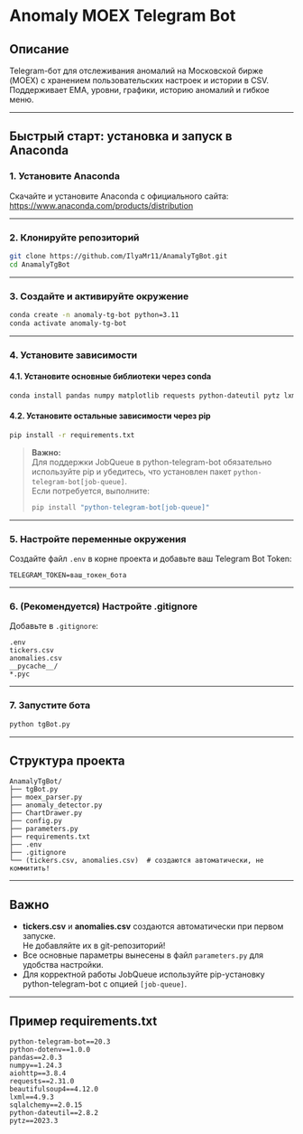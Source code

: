 # Anomaly MOEX Telegram Bot

## Описание

Telegram-бот для отслеживания аномалий на Московской бирже (MOEX) с хранением пользовательских настроек и истории в CSV. Поддерживает EMA, уровни, графики, историю аномалий и гибкое меню.

---

## Быстрый старт: установка и запуск в Anaconda

### 1. Установите Anaconda
Скачайте и установите Anaconda с официального сайта:  
https://www.anaconda.com/products/distribution

---

### 2. Клонируйте репозиторий

```bash
git clone https://github.com/IlyaMr11/AnamalyTgBot.git
cd AnamalyTgBot
```

---

### 3. Создайте и активируйте окружение

```bash
conda create -n anomaly-tg-bot python=3.11
conda activate anomaly-tg-bot
```

---

### 4. Установите зависимости

#### 4.1. Установите основные библиотеки через conda

```bash
conda install pandas numpy matplotlib requests python-dateutil pytz lxml
```

#### 4.2. Установите остальные зависимости через pip

```bash
pip install -r requirements.txt
```
> **Важно:**  
> Для поддержки JobQueue в python-telegram-bot обязательно используйте pip и убедитесь, что установлен пакет `python-telegram-bot[job-queue]`.  
> Если потребуется, выполните:
> ```bash
> pip install "python-telegram-bot[job-queue]"
> ```

---

### 5. Настройте переменные окружения

Создайте файл `.env` в корне проекта и добавьте ваш Telegram Bot Token:

```
TELEGRAM_TOKEN=ваш_токен_бота
```

---

### 6. (Рекомендуется) Настройте .gitignore

Добавьте в `.gitignore`:

```
.env
tickers.csv
anomalies.csv
__pycache__/
*.pyc
```

---

### 7. Запустите бота

```bash
python tgBot.py
```

---

## Структура проекта

```
AnamalyTgBot/
├── tgBot.py
├── moex_parser.py
├── anomaly_detector.py
├── ChartDrawer.py
├── config.py
├── parameters.py
├── requirements.txt
├── .env
├── .gitignore
└── (tickers.csv, anomalies.csv)  # создаются автоматически, не коммитить!
```

---

## Важно

- **tickers.csv** и **anomalies.csv** создаются автоматически при первом запуске.  
  Не добавляйте их в git-репозиторий!
- Все основные параметры вынесены в файл `parameters.py` для удобства настройки.
- Для корректной работы JobQueue используйте pip-установку python-telegram-bot с опцией `[job-queue]`.

---

## Пример requirements.txt

```
python-telegram-bot==20.3
python-dotenv==1.0.0
pandas==2.0.3
numpy==1.24.3
aiohttp==3.8.4
requests==2.31.0
beautifulsoup4==4.12.0
lxml==4.9.3
sqlalchemy==2.0.15
python-dateutil==2.8.2
pytz==2023.3
```
